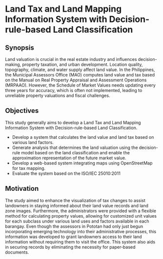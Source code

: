 # Land Tax and Land Mapping Information System with Decision-rule-based Land Classification

## Synopsis
Land valuation is crucial in the real estate industry and influences decision-making, property taxation, and urban development. Location quality, topography, climate, and water supply affect land value. In the Philippines, the Municipal Assessors Office (MAO) computes land value and tax based on the Manual on Real Property Appraisal and Assessment Operations (MRPAAO). However, the Schedule of Market Values needs updating every three years for accuracy, which is often not implemented, leading to unreliable property valuations and fiscal challenges. 

## Objectives
This study generally aims to develop a Land Tax and Land Mapping Information System with Decision-rule-based Land Classification.
* Develop a system that calculates the land value and land tax based on various land factors.
* Generate analysis that determines the land valuation using the decision-rule model based on the land classification and enable the approximation representation of the future market value.
* Develop a web-based system integrating maps using OpenStreetMap for tax mapping. 
* Evaluate the system based on the ISO/IEC 25010:2011

## Motivation
The study aimed to enhance the visualization of tax changes to assist landowners in staying informed about their land value records and land zone images. Furthermore, the administrators were provided with a flexible method for calculating property values, allowing for customized unit values for each subclass under various land uses and factors available in each barangay. Even though the assessors in Pototan had only just begun incorporating emerging technology into their administrative processes, this information was developed to grant landowners access to their land information without requiring them to visit the office. This system also aids in securing records by eliminating the necessity for paper-based documents.

